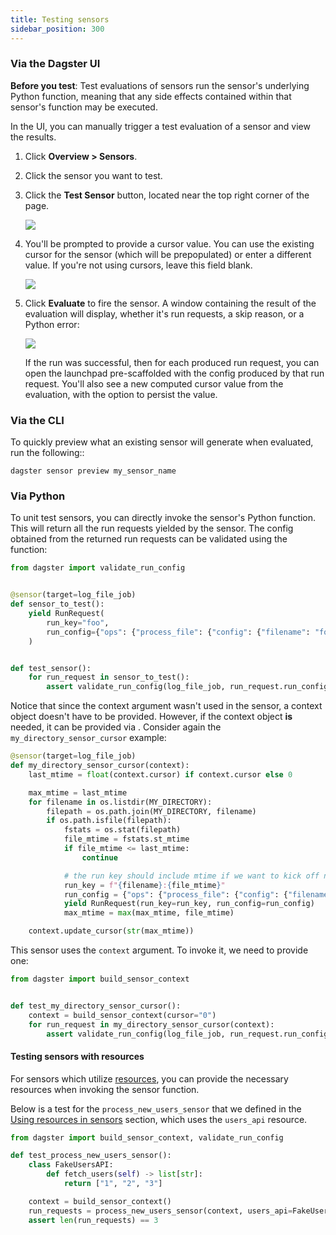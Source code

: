 ```yaml
---
title: Testing sensors
sidebar_position: 300
---
```


<TabGroup>
<TabItem name="Via the Dagster UI">

### Via the Dagster UI

<Note>
  <strong>Before you test</strong>: Test evaluations of sensors run the sensor's
  underlying Python function, meaning that any side effects contained within
  that sensor's function may be executed.
</Note>

In the UI, you can manually trigger a test evaluation of a sensor and view the results.

1. Click **Overview > Sensors**.

2. Click the sensor you want to test.

3. Click the **Test Sensor** button, located near the top right corner of the page.

   <Image
   src="/images/concepts/partitions-schedules-sensors/sensors/test-sensor-button.png"
   width={592}
   height={270}
   />

4. You'll be prompted to provide a cursor value. You can use the existing cursor for the sensor (which will be prepopulated) or enter a different value. If you're not using cursors, leave this field blank.

   <Image
   src="/images/concepts/partitions-schedules-sensors/sensors/provide-cursor-page.png"
   width={900}
   height={454}
   />

5. Click **Evaluate** to fire the sensor. A window containing the result of the evaluation will display, whether it's run requests, a skip reason, or a Python error:

   <Image
   src="/images/concepts/partitions-schedules-sensors/sensors/eval-result-page.png"
   width={898}
   height={455}
   />

   If the run was successful, then for each produced run request, you can open the launchpad pre-scaffolded with the config produced by that run request. You'll also see a new computed cursor value from the evaluation, with the option to persist the value.

</TabItem>
<TabItem name="Via the CLI">

### Via the CLI

To quickly preview what an existing sensor will generate when evaluated, run the following::

```shell
dagster sensor preview my_sensor_name
```

</TabItem>
<TabItem name="Via Python">

### Via Python

To unit test sensors, you can directly invoke the sensor's Python function. This will return all the run requests yielded by the sensor. The config obtained from the returned run requests can be validated using the <PyObject object="validate_run_config" /> function:

```python file=concepts/partitions_schedules_sensors/sensors/sensors.py startafter=start_sensor_testing endbefore=end_sensor_testing
from dagster import validate_run_config


@sensor(target=log_file_job)
def sensor_to_test():
    yield RunRequest(
        run_key="foo",
        run_config={"ops": {"process_file": {"config": {"filename": "foo"}}}},
    )


def test_sensor():
    for run_request in sensor_to_test():
        assert validate_run_config(log_file_job, run_request.run_config)
```

Notice that since the context argument wasn't used in the sensor, a context object doesn't have to be provided. However, if the context object **is** needed, it can be provided via <PyObject object="build_sensor_context" />. Consider again the `my_directory_sensor_cursor` example:

```python file=concepts/partitions_schedules_sensors/sensors/sensors.py startafter=start_cursor_sensors_marker endbefore=end_cursor_sensors_marker
@sensor(target=log_file_job)
def my_directory_sensor_cursor(context):
    last_mtime = float(context.cursor) if context.cursor else 0

    max_mtime = last_mtime
    for filename in os.listdir(MY_DIRECTORY):
        filepath = os.path.join(MY_DIRECTORY, filename)
        if os.path.isfile(filepath):
            fstats = os.stat(filepath)
            file_mtime = fstats.st_mtime
            if file_mtime <= last_mtime:
                continue

            # the run key should include mtime if we want to kick off new runs based on file modifications
            run_key = f"{filename}:{file_mtime}"
            run_config = {"ops": {"process_file": {"config": {"filename": filename}}}}
            yield RunRequest(run_key=run_key, run_config=run_config)
            max_mtime = max(max_mtime, file_mtime)

    context.update_cursor(str(max_mtime))
```

This sensor uses the `context` argument. To invoke it, we need to provide one:

```python file=concepts/partitions_schedules_sensors/sensors/sensors.py startafter=start_sensor_testing_with_context endbefore=end_sensor_testing_with_context
from dagster import build_sensor_context


def test_my_directory_sensor_cursor():
    context = build_sensor_context(cursor="0")
    for run_request in my_directory_sensor_cursor(context):
        assert validate_run_config(log_file_job, run_request.run_config)
```

#### Testing sensors with resources

For sensors which utilize [resources](/concepts/resources), you can provide the necessary resources when invoking the sensor function.

Below is a test for the `process_new_users_sensor` that we defined in the [Using resources in sensors](#using-resources-in-sensors) section, which uses the `users_api` resource.

```python file=/concepts/resources/pythonic_resources.py startafter=start_test_resource_on_sensor endbefore=end_test_resource_on_sensor dedent=4
from dagster import build_sensor_context, validate_run_config

def test_process_new_users_sensor():
    class FakeUsersAPI:
        def fetch_users(self) -> list[str]:
            return ["1", "2", "3"]

    context = build_sensor_context()
    run_requests = process_new_users_sensor(context, users_api=FakeUsersAPI())
    assert len(run_requests) == 3
```

</TabItem>
</TabGroup>